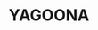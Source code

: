 ---
lastmod: '2025-04-06T06:05:20+00:00'
latitude: -33.905586
layout: suburb
longitude: 151.023171
postcode: '2199'
state: NSW
title: YAGOONA
url: /nsw/yagoona/
---